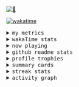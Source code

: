 [![🐙](https://hits.seeyoufarm.com/api/count/incr/badge.svg?url=https%3A%2F%2Fgithub.com%2Fktnkk%2Fhit-counter&count_bg=%23070707&title_bg=%23070707&icon=&icon_color=%23E7E7E7&title=visitors&edge_flat=true)](https://hits.seeyoufarm.com)

[![wakatime](https://wakatime.com/badge/user/43ee8060-219a-4cc8-b7a0-9a681ab5a8a7.svg)](https://wakatime.com/@43ee8060-219a-4cc8-b7a0-9a681ab5a8a7)

<details>
  <summary> <samp>my metrics</samp></summary>
  
  <br>
  
 ![🐳](https://github.com/kkhys/kkhys/blob/main/github-metrics.svg)
  
  ***
</details>

<details>
  <summary> <samp>wakaTime stats</samp></summary>
  
  <br>
  
<!--START_SECTION:waka-->
![Code Time](http://img.shields.io/badge/Code%20Time-709%20hrs%2045%20mins-blue)

**🐱 My GitHub Data** 

> 📦 5.0 MB Used in GitHub's Storage 
 > 
> 🏆 2,433 Contributions in the Year 2023
 > 
> 💼 Opted to Hire
 > 
> 📜 3 Public Repositories 
 > 
> 🔑 56 Private Repositories 
 > 
**I'm an Early 🐤** 

```text
🌞 Morning                10456 commits       ███████████░░░░░░░░░░░░░░   44.06 % 
🌆 Daytime                5583 commits        ██████░░░░░░░░░░░░░░░░░░░   23.53 % 
🌃 Evening                6672 commits        ███████░░░░░░░░░░░░░░░░░░   28.12 % 
🌙 Night                  1019 commits        █░░░░░░░░░░░░░░░░░░░░░░░░   04.29 % 
```
📅 **I'm Most Productive on Monday** 

```text
Monday                   4558 commits        █████░░░░░░░░░░░░░░░░░░░░   19.21 % 
Tuesday                  4017 commits        ████░░░░░░░░░░░░░░░░░░░░░   16.93 % 
Wednesday                4287 commits        █████░░░░░░░░░░░░░░░░░░░░   18.07 % 
Thursday                 3877 commits        ████░░░░░░░░░░░░░░░░░░░░░   16.34 % 
Friday                   4127 commits        ████░░░░░░░░░░░░░░░░░░░░░   17.39 % 
Saturday                 1509 commits        ██░░░░░░░░░░░░░░░░░░░░░░░   06.36 % 
Sunday                   1355 commits        █░░░░░░░░░░░░░░░░░░░░░░░░   05.71 % 
```


📊 **This Week I Spent My Time On** 

```text
🕑︎ Time Zone: Asia/Tokyo

💬 Programming Languages: 
Other                    37 hrs 49 mins      █████████████████████░░░░   85.85 % 
JSON                     1 hr 47 mins        █░░░░░░░░░░░░░░░░░░░░░░░░   04.06 % 
JavaScript               58 mins             █░░░░░░░░░░░░░░░░░░░░░░░░   02.21 % 
Java                     54 mins             █░░░░░░░░░░░░░░░░░░░░░░░░   02.05 % 
Markdown                 49 mins             ░░░░░░░░░░░░░░░░░░░░░░░░░   01.86 % 

🔥 Editors: 
Chrome                   37 hrs 49 mins      █████████████████████░░░░   85.85 % 
WebStorm                 3 hrs 49 mins       ██░░░░░░░░░░░░░░░░░░░░░░░   08.66 % 
IntelliJ                 2 hrs 10 mins       █░░░░░░░░░░░░░░░░░░░░░░░░   04.94 % 
RubyMine                 14 mins             ░░░░░░░░░░░░░░░░░░░░░░░░░   00.55 % 

💻 Operating System: 
Mac                      37 hrs 51 mins      █████████████████████░░░░   85.92 % 
Linux                    6 hrs 12 mins       ████░░░░░░░░░░░░░░░░░░░░░   14.08 % 
```


 Last Updated on 2023/05/14 18:44:10 UTC
<!--END_SECTION:waka-->
  
  ***
</details>


<details>
  <summary> <samp>now playing</samp></summary>
  
  <br>
 
 [![🐟](https://spotify-github-profile.vercel.app/api/view?uid=31ryofms4dnv7mrohhepo4c4zgqu&cover_image=true&theme=default&show_offline=false&background_color=121212&bar_color=53b14f&bar_color_cover=false)](https://open.spotify.com/user/31ryofms4dnv7mrohhepo4c4zgqu)
  
  ***
</details>

<details>
  <summary> <samp>github readme stats</samp></summary>
  
  <br>
  
 <p align="left"> 
  <img alt="🐠" src="https://github-readme-stats.vercel.app/api?username=kkhys&count_private=true&show_icons=true&theme=dark&include_all_commits=true" />
  <img alt="🐟" src="https://github-readme-stats.vercel.app/api/top-langs/?username=kkhys&layout=compact&theme=dark&langs_count=10&hide=HTML,CSS,SCSS" />
</p>
  
  ***
</details>

<details>
  <summary> <samp>profile trophies</samp></summary>
  
  <br>
  
  [![🐬](https://github-profile-trophy.vercel.app/?username=kkhys&rank=SECRET,SSS,SS,S,AAA,AA,A&theme=darkhub&row=1&margin-w=10&no-bg=true)](https://github.com/ryo-ma/github-profile-trophy)
  
  ***
</details>

<details>
  <summary> <samp>summary cards</samp></summary>
  
  <br>
  
  ![🐋](https://github-profile-summary-cards.vercel.app/api/cards/profile-details?username=kkhys&theme=github_dark)
  ![🦑](https://github-profile-summary-cards.vercel.app/api/cards/repos-per-language?username=kkhys&theme=github_dark)
  ![🦭](https://github-profile-summary-cards.vercel.app/api/cards/most-commit-language?username=kkhys&theme=github_dark)
  ![🦀](https://github-profile-summary-cards.vercel.app/api/cards/stats?username=kkhys&theme=github_dark)
  ![🦈](https://github-profile-summary-cards.vercel.app/api/cards/productive-time?username=kkhys&theme=github_dark)
  
  ***
</details>

<details>
  <summary> <samp>streak stats</samp></summary>
  
  <br>
  
  [![🐠](http://github-readme-streak-stats.herokuapp.com?user=kkhys&theme=dark)](https://git.io/streak-stats)
  
  ***
</details>

<details>
  <summary> <samp>activity graph</samp></summary>
  
  <br>
  
  [![🐡](https://github-readme-activity-graph.cyclic.app/graph?username=kkhys&theme=xcode)](https://github.com/ashutosh00710/github-readme-activity-graph)
  
  ***
</details>
